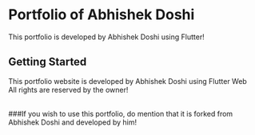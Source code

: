 # Portfolio of Abhishek Doshi

This portfolio is developed by Abhishek Doshi using Flutter!

## Getting Started

This portfolio website is developed by Abhishek Doshi using Flutter Web<br>
All rights are reserved by the owner!
<br><br>

###If you wish to use this portfolio, do mention that it is forked from Abhishek Doshi and developed by him!